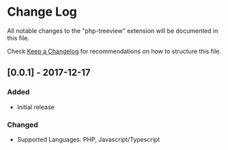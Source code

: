 # Change Log

All notable changes to the "php-treeview" extension will be documented in this file.

Check [Keep a Changelog](http://keepachangelog.com/) for recommendations on how to structure this file.

## [0.0.1] - 2017-12-17

### Added

- Initial release

### Changed

- Supported Languages: PHP, Javascript/Typescript
